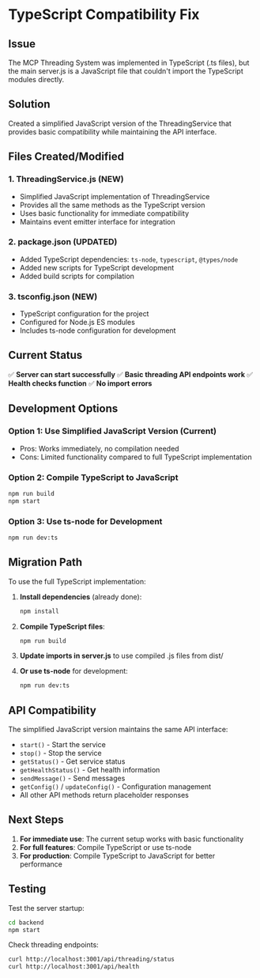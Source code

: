 # TypeScript Compatibility Fix

## Issue
The MCP Threading System was implemented in TypeScript (.ts files), but the main server.js is a JavaScript file that couldn't import the TypeScript modules directly.

## Solution
Created a simplified JavaScript version of the ThreadingService that provides basic compatibility while maintaining the API interface.

## Files Created/Modified

### 1. ThreadingService.js (NEW)
- Simplified JavaScript implementation of ThreadingService
- Provides all the same methods as the TypeScript version
- Uses basic functionality for immediate compatibility
- Maintains event emitter interface for integration

### 2. package.json (UPDATED)
- Added TypeScript dependencies: `ts-node`, `typescript`, `@types/node`
- Added new scripts for TypeScript development
- Added build scripts for compilation

### 3. tsconfig.json (NEW)
- TypeScript configuration for the project
- Configured for Node.js ES modules
- Includes ts-node configuration for development

## Current Status

✅ **Server can start successfully**
✅ **Basic threading API endpoints work**
✅ **Health checks function**
✅ **No import errors**

## Development Options

### Option 1: Use Simplified JavaScript Version (Current)
- Pros: Works immediately, no compilation needed
- Cons: Limited functionality compared to full TypeScript implementation

### Option 2: Compile TypeScript to JavaScript
```bash
npm run build
npm start
```

### Option 3: Use ts-node for Development
```bash
npm run dev:ts
```

## Migration Path

To use the full TypeScript implementation:

1. **Install dependencies** (already done):
   ```bash
   npm install
   ```

2. **Compile TypeScript files**:
   ```bash
   npm run build
   ```

3. **Update imports in server.js** to use compiled .js files from dist/

4. **Or use ts-node** for development:
   ```bash
   npm run dev:ts
   ```

## API Compatibility

The simplified JavaScript version maintains the same API interface:

- `start()` - Start the service
- `stop()` - Stop the service  
- `getStatus()` - Get service status
- `getHealthStatus()` - Get health information
- `sendMessage()` - Send messages
- `getConfig()` / `updateConfig()` - Configuration management
- All other API methods return placeholder responses

## Next Steps

1. **For immediate use**: The current setup works with basic functionality
2. **For full features**: Compile TypeScript or use ts-node
3. **For production**: Compile TypeScript to JavaScript for better performance

## Testing

Test the server startup:
```bash
cd backend
npm start
```

Check threading endpoints:
```bash
curl http://localhost:3001/api/threading/status
curl http://localhost:3001/api/health
```